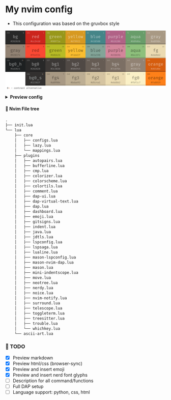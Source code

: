 # My nvim config

- This configuration was based on the gruvbox style

![gruvbox_palette](./screenshots/gruvbox_palette_dark.png)

<details>
    <summary><strong>Preview config</strong></summary>
    
+   <details>
        <summary style="font-size: 1.0em; font-weight: bold;">Start page</summary>
        <img src="./screenshots/dashboard.png" alt="dashboard">
    </details>

+   <details>
        <summary style="font-size: 1.0em; font-weight: bold;">Main file</summary>
        <img src="./screenshots/main.png" alt="main-file">
    </details>

+    <details>
        <summary style="font-size: 1.0em; font-weight: bold;">Navigation</summary>
        <img src="./screenshots/laspsaga-and-nvim-tree.png" alt="lspsaga">
        <img src="./screenshots/telescope-gc.png" alt="telescope">
        <img src="./screenshots/telescope-gs.png" alt="telescope">
        <img src="./screenshots/telescope-ff.png" alt="telescope">
        <img src="./screenshots/toggelterm.png" alt="toggelterm">
     </details>

+   <details>
        <summary style="font-size: 1.0em; font-weight: bold;">Language Server Protocol support</summary>
        <img src="./screenshots/java.png" alt="LSP">
        <img src="./screenshots/gitsigns.png" alt="LSP">
        <img src="./screenshots/lsp-info-lua.png" alt="LSP">
        <img src="./screenshots/lsp-info-jdtls.png" alt="LSP">
     </details>

+    <details>
        <summary style="font-size: 1.0em; font-weight: bold;">Debug Adapter Protocol client support</summary>
        <img src="./screenshots/dap-demonstration.png" alt="DAP">
     </details>

+    <details>
        <summary style="font-size: 1.0em; font-weight: bold;">Preview and insert emoji/nerd font glyphs</summary>
        <img src="./screenshots/emoji.png" alt="emoji">
        <img src="./screenshots/glyphs.png" alt="emoji">
     </details>

+    <details>
        <summary style="font-size: 1.0em; font-weight: bold;">Preview markdown file</summary>
        <img src="./screenshots/markdown.png" alt="markdown">
     </details>

</details>

#### 📁 Nvim File tree

```
.
├── init.lua
└── lua
    ├── core
    │   ├── configs.lua
    │   ├── lazy.lua
    │   └── mappings.lua
    ├── plugins
    │   ├── autopairs.lua
    │   ├── bufferline.lua
    │   ├── cmp.lua
    │   ├── colorizer.lua
    │   ├── colorscheme.lua
    │   ├── colortils.lua
    │   ├── comment.lua
    │   ├── dap-ui.lua
    │   ├── dap-virtual-text.lua
    │   ├── dap.lua
    │   ├── dashboard.lua
    │   ├── emoji.lua
    │   ├── gitsigns.lua
    │   ├── indent.lua
    │   ├── java.lua
    │   ├── jdtls.lua
    │   ├── lspconfig.lua
    │   ├── lspsaga.lua
    │   ├── lualine.lua
    │   ├── mason-lspconfig.lua
    │   ├── mason-nvim-dap.lua
    │   ├── mason.lua
    │   ├── mini-indentscope.lua
    │   ├── move.lua
    │   ├── neotree.lua
    │   ├── nerdy.lua
    │   ├── noice.lua
    │   ├── nvim-notify.lua
    │   ├── surround.lua
    │   ├── telescope.lua
    │   ├── toggleterm.lua
    │   ├── treesitter.lua
    │   ├── trouble.lua
    │   └── whichkey.lua
    └── ascii-art.lua
```
 
### 📜 TODO

- [x] Preview markdown
- [x] Preview html/css (browser-sync)
- [x] Preview and insert emoji
- [x] Preview and insert nerd font glyphs
- [ ] Description for all command/functions
- [ ] Full DAP setup
- [ ] Language support: python, css, html
